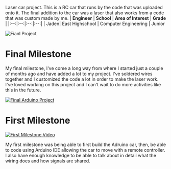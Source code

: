 Laser car project. This is a RC car that runs by the code that was uploaded onto it. The final addition to the car was a laser that also works from a code that was custom made by me. 
| **Engineer** | **School** | **Area of Interest** | **Grade** |
|:--:|:--:|:--:|:--:|
| Jaden| East Highschool | Computer Engineering | Junior  

![Fianl Project](https://live.staticflickr.com/65535/53367182246_72895615a2_n.jpg)

# Final Milestone

My final milestone, I've come a long way from where I started just a couple of months ago and have added a lot to my project. I've soldered wires together and I customized the code a lot in order to make the laser work. I've loved working on this project and I can't wait to do more activities like this in the future. 

[![Final Arduino Project](https://res.cloudinary.com/marcomontalbano/image/upload/v1682461069/video_to_markdown/images/youtube--IPL8EP8abRU-c05b58ac6eb4c4700831b2b3070cd403.jpg)](https://www.youtube.com/watch?v=IPL8EP8abRU "Final Arduino Project")


# First Milestone
  [![First Milestone Video ](https://res.cloudinary.com/marcomontalbano/image/upload/v1701379245/video_to_markdown/images/youtube--KBdnlJ9oyuk-c05b58ac6eb4c4700831b2b3070cd403.jpg)](https://www.youtube.com/watch?v=KBdnlJ9oyuk "First Milestone Video ")

My first milestone was being able to first build the Adruino car, then, be able to code using Arduino IDE allowing the car to move with a remote controller. I also have enough knowledge to be able to talk about in detail what the wiring does and how signals are shared. 

